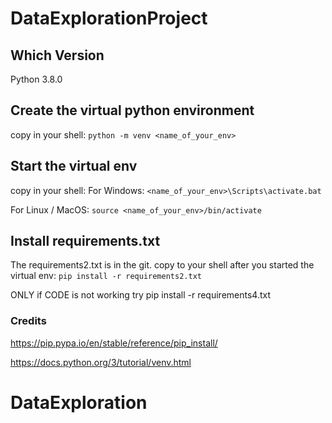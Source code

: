 # DataExplorationProject

## Which Version
Python 3.8.0

## Create the virtual python environment

copy in your shell:
	` python -m venv <name_of_your_env> ` 
	
## Start the virtual env

copy in your shell:
   For Windows: ` <name_of_your_env>\Scripts\activate.bat ` 
	
   For Linux / MacOS: ` source <name_of_your_env>/bin/activate `
	
## Install requirements.txt 

The requirements2.txt is in the git.
copy to your shell after you started the virtual env:
	` pip install -r requirements2.txt `  

ONLY if CODE is not working try
pip install -r requirements4.txt
	
### Credits

https://pip.pypa.io/en/stable/reference/pip_install/

https://docs.python.org/3/tutorial/venv.html



# DataExploration
